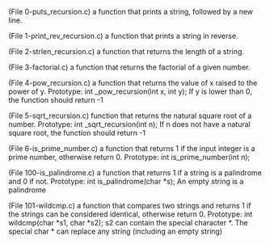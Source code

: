 (File 0-puts_recursion.c) a function that prints a string, followed by a new line.

(File 1-print_rev_recursion.c) a function that prints a string in reverse.

(File 2-strlen_recursion.c) a function that returns the length of a string.

(File 3-factorial.c) a function that returns the factorial of a given number.

(File 4-pow_recursion.c) a function that returns the value of x raised to the power of y. Prototype: int _pow_recursion(int x, int y); If y is lower than 0, the function should return -1

(File 5-sqrt_recursion.c) function that returns the natural square root of a number. Prototype: int _sqrt_recursion(int n); If n does not have a natural square root, the function should return -1

(File 6-is_prime_number.c) a function that returns 1 if the input integer is a prime number, otherwise return 0. Prototype: int is_prime_number(int n);

(File 100-is_palindrome.c) a function that returns 1 if a string is a palindrome and 0 if not. Prototype: int is_palindrome(char *s); An empty string is a palindrome

(File 101-wildcmp.c) a function that compares two strings and returns 1 if the strings can be considered identical, otherwise return 0. Prototype: int wildcmp(char *s1, char *s2); s2 can contain the special character *. The special char * can replace any string (including an empty string)
